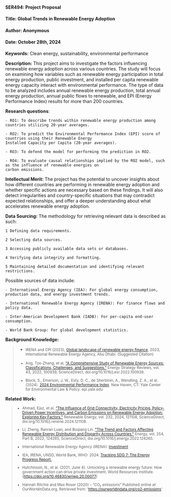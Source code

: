 #### SER494: Project Proposal
#### Title: Global Trends in Renewable Energy Adoption
#### Author: Anonymous
#### Date: October 28th, 2024

**Keywords:** Clean energy, sustainability, environmental performance

**Description:** This project aims to investigate the factors influencing renewable energy adoption across various
countries. The study will focus on examining how variables such as renewable energy participation in total energy 
production, public investment, and installed per capita renewable energy capacity interact with environmental 
performance. The type of data to be analyzed includes annual renewable energy production, total annual energy production,
annual public flows to renewable, and EPI (Energy Performance Index) results for more than 200 countries.<br>

**Research questions**:
```  
- RO1: To describe trends within renewable energy production among countries utilizing 20-year averages. 

- RO2: To predict the Environmental Performance Index (EPI) score of countries using their Renewable Energy 
Installed Capacity per Capita (20-year averages).

- RO3: To defend the model for performing the prediction in RO2.

- RO4: To evaluate causal relationships implied by the RO2 model, such as the influence of renewable energies on
carbon emissions.
```

**Intellectual Merit:** The project has the potential to uncover insights about how different countries are
performing in renewable energy adoption and whether specific actions are necessary based on these findings.
It will also detect irregularities and country-specific situations that may contradict expected relationships, and
offer a deeper understanding about what accelerates renewable energy adoption.

**Data Sourcing:** The methodology for retrieving relevant data is described as such:

```  
1 Defining data requirements.

2 Selecting data sources.

3 Accessing publicly available data sets or databases.

4 Verifying data integrity and formatting.

5 Maintaining detailed documentation and identifying relevant restrictions.
```

Possible sources of data include:

```  
- International Energy Agency (IEA): For global energy consumption, production data, and energy investment trends.

- International Renewable Energy Agency (IRENA): For finance flows and policy data.
 
- Inter-American Development Bank (IADB): For per-capita end-user consumption.

- World Bank Group: For global development statistics.
```

**Background Knowledge:**

> - <small>IRENA and CPI (2023), [Global landscape of renewable energy finance](https://www.climatepolicyinitiative.org/wp-content/uploads/2023/02/Global_Landscape_Renewable_Energy_Finance_2023_Methodology.pdf), 2023, International Renewable Energy Agency, Abu Dhabi. (Suggested Citation) <br>
> 
> 
> - Ang, Tze-Zhang, et al, ["A Comprehensive Study of Renewable Energy Sources: Classifications, Challenges, and
Suggestions."](https://doi.org/10.1016/j.esr.2022.100939) Energy Strategy Reviews, vol. 43, 2022, 100939,
> ScienceDirect, doi.org/10.1016/j.esr.2022.100939.
> 
> 
> -  Block, S., Emerson, J. W., Esty, D. C., de Sherbinin, A., Wendling, Z. A., et al. (2024). [2024 Environmental
> Performance Index](https://epi.yale.edu/downloads/2024-epi-executive-summary.pdf). New Haven, CT: Yale Center for
> Environmental Law & Policy. epi.yale.edu

</small>**Related Work:**<small>

> - Ahmad, Ejaz, et al. ["The Influence of Grid Connectivity, Electricity Pricing, Policy-Driven Power Incentives, and
Carbon Emissions on Renewable Energy Adoption: Exploring Key Factors."](https://doi.org/10.1016/j.renene.2024.121108)
> Renewable Energy, vol. 232, 2024, 121108, ScienceDirect, doi.org/10.1016/j.renene.2024.121108.
> 
> 
> - Li, Zheng, Ranran Luan, and Boqiang Lin. ["The Trend and Factors Affecting Renewable Energy Distribution and 
>Disparity Across Countries."](https://doi.org/10.1016/j.energy.2022.124265) Energy, vol. 254, Part B, 2022, 124265,
>ScienceDirect, doi.org/10.1016/j.energy.2022.124265.
> 
> 
> - International Renewable Energy Agency (IRENA): [Investment](https://www.irena.org/Energy-Transition/Finance-and-investment/Investment)
> 
> 
> - IEA, IRENA, UNSD, World Bank, WHO: 2024. [Tracking SDG 7: The Energy Progress Report.](https://trackingsdg7.esmap.org/data/files/download-documents/sdg7-report2024-0611-v9-highresforweb.pdf)
> 
> 
> - Hutchinson, N., et al. (2021, June 4). Unlocking a renewable energy future: How government action can drive private investment. World Resources Institute. (https://doi.org/10.46830/wriwp.20.00077)
>
> 
> - Hannah Ritchie and Max Roser (2020) - “CO₂ emissions” Published online at OurWorldinData.org. Retrieved from: 'https://ourworldindata.org/co2-emissions'

